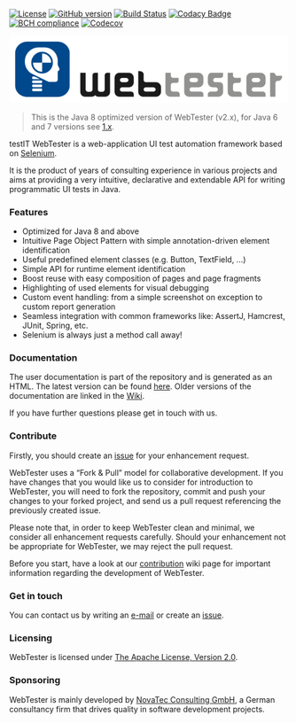 [![License](https://img.shields.io/badge/License-Apache%20License%202.0-brightgreen.svg)][10]
[![GitHub version](https://badge.fury.io/gh/testIT-WebTester%2Fwebtester2-core.svg)](https://badge.fury.io/gh/testIT-WebTester%2Fwebtester2-core)
[![Build Status](https://travis-ci.org/testIT-WebTester/webtester2-core.svg?branch=master)][11]
[![Codacy Badge](https://api.codacy.com/project/badge/Grade/8e27ea2197814283bd971e816ae549fb)][12]
[![BCH compliance](https://bettercodehub.com/edge/badge/testIT-WebTester/webtester2-core)][13]
[![Codecov](https://codecov.io/gh/testIT-WebTester/webtester2-core/branch/master/graph/badge.svg)][14]

![testIT WebTester](logo.png)

> This is the Java 8 optimized version of WebTester (v2.x), for Java 6 and 7 versions see [1.x][1].

testIT WebTester is a web-application UI test automation framework based on [Selenium][2].

It is the product of years of consulting experience in various projects and 
aims at providing a very intuitive, declarative and extendable API for writing 
programmatic UI tests in Java.

### Features

- Optimized for Java 8 and above
- Intuitive Page Object Pattern with simple annotation-driven element identification
- Useful predefined element classes (e.g. Button, TextField, ...)
- Simple API for runtime element identification
- Boost reuse with easy composition of pages and page fragments
- Highlighting of used elements for visual debugging
- Custom event handling: from a simple screenshot on exception to custom report generation
- Seamless integration with common frameworks like: AssertJ, Hamcrest, JUnit, Spring, etc.
- Selenium is always just a method call away!

### Documentation

The user documentation is part of the repository and is generated as an HTML.
The latest version can be found [here][3].
Older versions of the documentation are linked in the  [Wiki][4].

If you have further questions please get in touch with us.

### Contribute

Firstly, you should create an [issue][5] 
for your enhancement request.

WebTester uses a “Fork & Pull” model for collaborative development. If you have changes that you 
would like us to consider for introduction to WebTester, you will need to fork the repository, 
commit and push your changes to your forked project, and send us a pull request referencing the 
previously created issue.

Please note that, in order to keep WebTester clean and minimal, we consider all enhancement requests 
carefully. Should your enhancement not be appropriate for WebTester, we may reject the pull request.

Before you start, have a look at our [contribution][6] wiki page for important information regarding the development of 
WebTester.

### Get in touch

You can contact us by writing an [e-mail][7] or create an [issue][5].

### Licensing

WebTester is licensed under [The Apache License, Version 2.0][8].

### Sponsoring

WebTester is mainly developed by [NovaTec Consulting GmbH][9], 
a German consultancy firm that drives quality in software development projects.

[1]: https://github.com/testIT-WebTester/webtester-core
[2]: http://www.seleniumhq.org
[3]: https://oss.sonatype.org/service/local/artifact/maven/redirect?r=snapshots&g=info.novatec.testit&a=webtester-documentation&v=LATEST&e=html
[4]: https://github.com/testIT-WebTester/webtester2-core/wiki
[5]: https://github.com/testIT-WebTester/webtester2-core/issues
[6]: https://github.com/testIT-WebTester/webtester2-core/wiki/Contribution
[7]: mailto:webtester@novatec-gmbh.de
[8]: http://www.apache.org/licenses/LICENSE-2.0.txt
[9]: http://www.novatec-gmbh.de

[10]:http://www.apache.org/licenses/LICENSE-2.0.txt
[11]:https://travis-ci.org/testIT-WebTester/webtester2-core
[12]:https://www.codacy.com/app/github_64/webtester2-core
[13]:https://bettercodehub.com/results/testIT-WebTester/webtester2-core
[14]:https://codecov.io/gh/testIT-WebTester/webtester2-core
